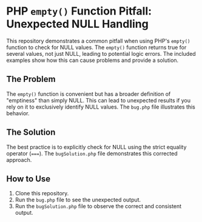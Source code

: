 # PHP `empty()` Function Pitfall:  Unexpected NULL Handling

This repository demonstrates a common pitfall when using PHP's `empty()` function to check for NULL values.  The `empty()` function returns true for several values, not just NULL, leading to potential logic errors. The included examples show how this can cause problems and provide a solution.

## The Problem

The `empty()` function is convenient but has a broader definition of "emptiness" than simply NULL. This can lead to unexpected results if you rely on it to exclusively identify NULL values.  The `bug.php` file illustrates this behavior.

## The Solution

The best practice is to explicitly check for NULL using the strict equality operator (`===`). The `bugSolution.php` file demonstrates this corrected approach.

## How to Use

1. Clone this repository.
2. Run the `bug.php` file to see the unexpected output.
3. Run the `bugSolution.php` file to observe the correct and consistent output.

